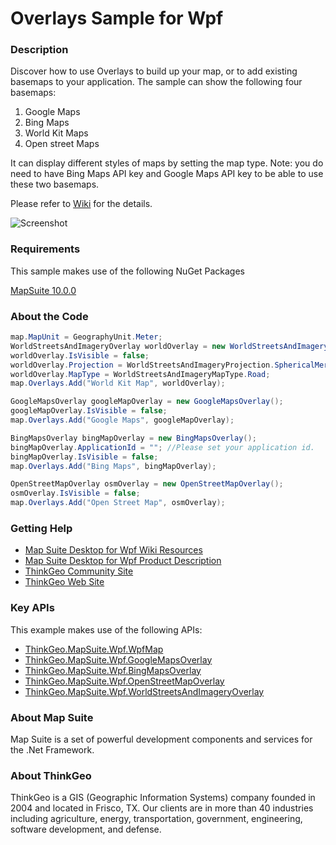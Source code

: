 # Overlays Sample for Wpf



### Description
Discover how to use Overlays to build up your map, or to add existing basemaps to your application. 
The sample can show the following four basemaps:
  1. Google Maps
  2. Bing Maps
  3. World Kit Maps
  4. Open street Maps

It can display different styles of maps by setting the map type. Note: you do need to have Bing Maps API key and Google Maps API key to be able to use these two basemaps. 

Please refer to [Wiki](http://wiki.thinkgeo.com/wiki/map_suite_desktop_for_wpf) for the details.

![Screenshot](https://github.com/ThinkGeo/OverlaysSample-ForWpf/blob/master/Screenshot.png)

### Requirements
This sample makes use of the following NuGet Packages

[MapSuite 10.0.0](https://www.nuget.org/packages?q=ThinkGeo)

### About the Code
```csharp
map.MapUnit = GeographyUnit.Meter;
WorldStreetsAndImageryOverlay worldOverlay = new WorldStreetsAndImageryOverlay();
worldOverlay.IsVisible = false;
worldOverlay.Projection = WorldStreetsAndImageryProjection.SphericalMercator;
worldOverlay.MapType = WorldStreetsAndImageryMapType.Road;
map.Overlays.Add("World Kit Map", worldOverlay);

GoogleMapsOverlay googleMapOverlay = new GoogleMapsOverlay();
googleMapOverlay.IsVisible = false;
map.Overlays.Add("Google Maps", googleMapOverlay);

BingMapsOverlay bingMapOverlay = new BingMapsOverlay();
bingMapOverlay.ApplicationId = ""; //Please set your application id.
bingMapOverlay.IsVisible = false;
map.Overlays.Add("Bing Maps", bingMapOverlay);

OpenStreetMapOverlay osmOverlay = new OpenStreetMapOverlay();
osmOverlay.IsVisible = false;
map.Overlays.Add("Open Street Map", osmOverlay);
```

### Getting Help

- [Map Suite Desktop for Wpf Wiki Resources](http://wiki.thinkgeo.com/wiki/map_suite_desktop_for_wpf)
- [Map Suite Desktop for Wpf Product Description](https://thinkgeo.com/ui-controls#desktop-platforms)
- [ThinkGeo Community Site](http://community.thinkgeo.com/)
- [ThinkGeo Web Site](http://www.thinkgeo.com)

### Key APIs
This example makes use of the following APIs:

- [ThinkGeo.MapSuite.Wpf.WpfMap](http://wiki.thinkgeo.com/wiki/api/ThinkGeo.MapSuite.Wpf.WpfMap)
- [ThinkGeo.MapSuite.Wpf.GoogleMapsOverlay](http://wiki.thinkgeo.com/wiki/api/ThinkGeo.MapSuite.Wpf.GoogleMapsOverlay)
- [ThinkGeo.MapSuite.Wpf.BingMapsOverlay](http://wiki.thinkgeo.com/wiki/api/ThinkGeo.MapSuite.Wpf.BingMapsOverlay)
- [ThinkGeo.MapSuite.Wpf.OpenStreetMapOverlay](http://wiki.thinkgeo.com/wiki/api/ThinkGeo.Wpf.WinForms.OpenStreetMapOverlay)
- [ThinkGeo.MapSuite.Wpf.WorldStreetsAndImageryOverlay](http://wiki.thinkgeo.com/wiki/api/ThinkGeo.MapSuite.WinForms.WorldStreetsAndImageryOverlay)

### About Map Suite
Map Suite is a set of powerful development components and services for the .Net Framework.

### About ThinkGeo
ThinkGeo is a GIS (Geographic Information Systems) company founded in 2004 and located in Frisco, TX. Our clients are in more than 40 industries including agriculture, energy, transportation, government, engineering, software development, and defense.
